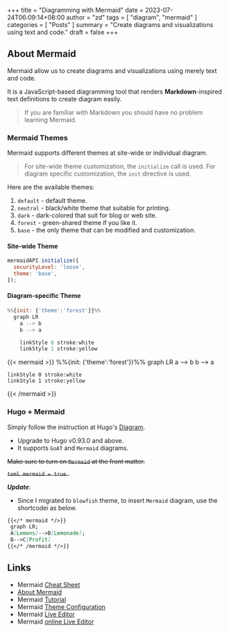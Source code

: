 +++
title =  "Diagramming with Mermaid"
date = 2023-07-24T06:09:14+08:00
author = "zd"
tags = [ "diagram", "mermaid" ]
categories = [ "Posts" ]
summary = "Create diagrams and visualizations using text and code."
draft = false
+++


## About Mermaid

Mermaid allow us to create diagrams and visualizations using merely text and code.

It is a JavaScript-based diagramming tool that renders **Markdown**-inspired text definitions to create diagram easily.

> If you are familiar with Markdown you should have no problem learning Mermaid.

### Mermaid Themes

Mermaid supports different themes at site-wide or individual diagram. 

> For site-wide theme customization, the `initialize` call is used. For diagram specific customization, the `init` directive is used.

Here are the available themes:
  1. `default` - default theme.
  2. `neutral` - black/white theme that suitable for printing.
  3. `dark` - dark-colored that suit for blog or web site.
  4. `forest` - green-shared theme if you like it.
  5. `base` - the only theme that can be modified and customization.

#### Site-wide Theme

```javascript
mermaidAPI.initialize({
  securityLevel: 'loose',
  theme: 'base',
});
```

#### Diagram-specific Theme

```javascript
%%{init: {'theme':'forest'}}%%
  graph LR
    a --> b
    b --> a

    linkStyle 0 stroke:white
    linkStyle 1 stroke:yellow

```

{{< mermaid >}}
%%{init: {'theme':'forest'}}%%
  graph LR
    a --> b
    b --> a

    linkStyle 0 stroke:white
    linkStyle 1 stroke:yellow
{{< /mermaid >}}

### Hugo + Mermaid

Simply follow the instruction at Hugo's [Diagram](https://gohugo.io/content-management/diagrams/).

  - Upgrade to Hugo v0.93.0 and above.
  - It supports `GoAT` and `Mermaid` diagrams.

~~Make sure to turn on `Mermaid` at the front matter.~~

~~```toml mermaid = true ```~~

***Update***:
 - Since I migrated to `blowfish` theme, to insert `Mermaid` diagram, use the shortcodei as below. 

```md
{{</* mermaid */>}}
 graph LR;
 A[Lemons]-->B[Lemonade];
 B-->C[Profit]
{{</* /mermaid */>}}
```

## Links

  - Mermaid [Cheat Sheet](https://jojozhuang.github.io/tutorial/mermaid-cheat-sheet/)
  - [About Mermaid](https://mermaid.js.org/intro/)
  - Mermaid [Tutorial](https://mermaid.js.org/config/Tutorials.html)
  - Mermaid [Theme Configuration](https://mermaid.js.org/config/theming.html)
  - Mermaid [Live Editor](https://mermaid.live/)
  - Mermaid [online Live Editor](https://mermaid-js.github.io/mermaid-live-editor)

